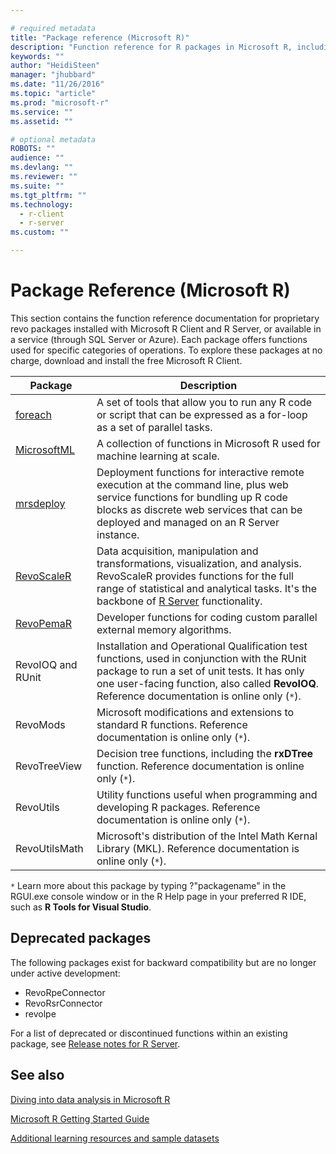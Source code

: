 ```yaml
---

# required metadata
title: "Package reference (Microsoft R)"
description: "Function reference for R packages in Microsoft R, including MicrosoftML, mrsdeploy, RevoScaleR, RevoPemaR, and others."
keywords: ""
author: "HeidiSteen"
manager: "jhubbard"
ms.date: "11/26/2016"
ms.topic: "article"
ms.prod: "microsoft-r"
ms.service: ""
ms.assetid: ""

# optional metadata
ROBOTS: ""
audience: ""
ms.devlang: ""
ms.reviewer: ""
ms.suite: ""
ms.tgt_pltfrm: ""
ms.technology:
  - r-client
  - r-server
ms.custom: ""

---
```


# Package Reference (Microsoft R)

This section contains the function reference documentation for proprietary revo packages installed with Microsoft R Client and R Server, or available in a service (through SQL Server or Azure). Each package offers functions used for specific categories of operations. To explore these packages at no charge, download and install the free Microsoft R Client.

|Package | Description |
|----|----|
|[foreach](foreach.md)|A set of tools that allow you to run any R code or script that can be expressed as a for-loop as a set of parallel tasks.|
|[MicrosoftML](microsoftml/microsoftml.md)|A collection of functions in Microsoft R used for machine learning at scale.|
|[mrsdeploy](mrsdeploy/mrsdeploy.md)|Deployment functions for interactive remote execution at the command line, plus web service functions for bundling up R code blocks as discrete web services that can be deployed and managed on an R Server instance.|
|[RevoScaleR](scaler/scaler.md) | Data acquisition, manipulation and transformations, visualization, and analysis. RevoScaleR provides functions for the full range of statistical and analytical tasks. It's the backbone of [R Server](rserver.md) functionality. |
|[RevoPemaR](pemar/pemar.md) | Developer functions for coding custom parallel external memory algorithms. |
|RevoIOQ and RUnit|Installation and Operational Qualification test functions, used in conjunction with the RUnit package to run a set of unit tests. It has only one user-facing function, also called **RevoIOQ**. Reference documentation is online only (`*`). |
|RevoMods|Microsoft modifications and extensions to standard R functions. Reference documentation is online only (`*`).  |
|RevoTreeView|Decision tree functions, including the **rxDTree** function. Reference documentation is online only (`*`). |
|RevoUtils|Utility functions useful when programming and developing R packages. Reference documentation is online only (`*`). |
|RevoUtilsMath|Microsoft's distribution of the Intel Math Kernal Library (MKL). Reference documentation is online only (`*`). |

`*` Learn more about this package by typing ?"packagename" in the RGUI.exe console window or in the R Help page in your preferred R IDE, such as **R Tools for Visual Studio**.

## Deprecated packages

The following packages exist for backward compatibility but are no longer under active development:

* RevoRpeConnector
* RevoRsrConnector
* revolpe

For a list of deprecated or discontinued functions within an existing package, see [Release notes for R Server](notes/r-server-notes.md).

## See also

[Diving into data analysis in Microsoft R](data-analysis-in-microsoft-r.md)

[Microsoft R Getting Started Guide](microsoft-r-getting-started.md)

[Additional learning resources and sample datasets](microsoft-r-more-resources.md)
